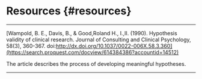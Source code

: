 # Resources {#resources}

___

[Wampold, B. E., Davis, B., & Good,Roland H., I.,II. (1990). Hypothesis validity of clinical research. Journal of Consulting and Clinical Psychology, 58(3), 360-367. doi:http://dx.doi.org/10.1037/0022-006X.58.3.360](https://search.proquest.com/docview/614384386?accountid=14512)

The article describes the process of developing meaningful hypotheses. 

___

